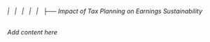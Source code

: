 ###### |   |   |   |   |   ├── Impact of Tax Planning on Earnings Sustainability

*Add content here*